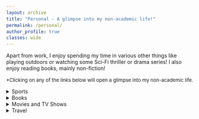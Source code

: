 ```yaml
---
layout: archive
title: "Personal - A glimpse into my non-academic life!"
permalink: /personal/
author_profile: true
classes: wide
---
```

<style> 
#images {
    display: flex; 
    justify-content: center;
}
figure {
    text-align: center;    
}
</style>

Apart from work, I enjoy spending my time in various other things like playing outdoors or watching some Sci-Fi thriller or drama series! I also enjoy reading books, mainly non-fiction! 

<font size=2>*Clicking on any of the links below will open a glimpse into my non-academic life.</font> 

<details><summary>Sports</summary> 

<div id="images">
    <figure style="width:400px;height:600px;padding-right:100px;">
        <img src="../assets/images/chess.jpg" alt="">
        <figcaption><b>Chess</b> has become my guilty pleasure now! In the picture, its me engrossed in playing online chess one fine day!</figcaption>
    </figure>
    <figure style="width:360px;height:480px;padding-right:100px;">
        <img src="../assets/images/badminton.png" alt="">
        <figcaption>This is a picture of me enjoing Badminton in IIIT-B's courts!</figcaption>
    </figure>
</div>
</details>


<details><summary>Books</summary> 
Books with a look inside the <b>human brain</b>, <b>behavior</b>, <b>entrepreneurship</b>, <b>artificial intelligence</b> and <b>algorithms</b> that are shaping our lives and the dilemmas they bring with them are the ones that I find myself reading!  

<p float="left">

  <img src="../assets/images/readinginthebrain.jpg" width="100" height="150" />
  <img src="../assets/images/theleadingbrain.jpg" width="100" height="150"/>
  <img src="../assets/images/leanstartup.jpg" width="100" height="150"/>
  <img src="../assets/images/sapiens.jpg" width="100" height="150"/>
  <img src="../assets/images/flatland.jpg" width="100" height="150"/>
  <img src="../assets/images/4hourworkweek.jpg" width="100" height="150"/>
  <img src="../assets/images/thebookofwhy.jpg" width="100" height="150"/> 
  <img src="../assets/images/helloworldhannahfry.jpg" width="100" height="150"/>
</p>
</details>

<details> <summary>Movies and TV Shows</summary> 
I enjoy two very distinct genres of movies and TV shows - <br/>
<b>Anachronistic Science-Fiction Thrillers</b> and <b>Melodramatic, Slice-of-Life, Romantic Comedies</b>! 

<p float="left">

  <img src="../assets/images/westworld.jpg" width="100" height="150"/>
  <img src="../assets/images/arrival.jpg" width="100" height="150"/>
  <img src="../assets/images/interstellar.jpg" width="100" height="150"/>
  <img src="../assets/images/split.jpg" width="100" height="150"/>

  <img src="../assets/images/gilmoregirls.jpg" width="100" height="150"/>
  <img src="../assets/images/greysanatomy.jpg" width="100" height="150"/>
  <img src="../assets/images/10thingsihateaboutyou.jpg" width="100" height="150"/>
  <img src="../assets/images/theproposal.jpg" width="100" height="150"/>

</p>
</details>

<details><summary>Travel</summary>
<iframe src="https://www.google.com/maps/d/u/0/embed?mid=1K_pJWcCvp50U3bYZ8vAemnUL1rqaSjNI" width="640" height="480"></iframe>
</details>